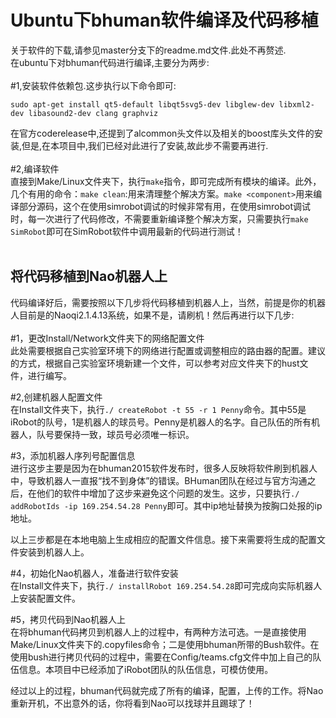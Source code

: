 Ubuntu下bhuman软件编译及代码移植
===
关于软件的下载,请参见master分支下的readme.md文件.此处不再赘述.<br>
在ubuntu下对bhuman代码进行编译,主要分为两步:<br>
<br>
#1,安装软件依赖包.这步执行以下命令即可:
```shell
sudo apt-get install qt5-default libqt5svg5-dev libglew-dev libxml2-dev libasound2-dev clang graphviz
```
在官方coderelease中,还提到了alcommon头文件以及相关的boost库头文件的安装,但是,在本项目中,我们已经对此进行了安装,故此步不需要再进行.<br>
<br>
#2,编译软件<br>
直接到Make/Linux文件夹下，执行```make```指令，即可完成所有模块的编译。此外，几个有用的命令：```make clean```:用来清理整个解决方案。```make <component>```用来编译部分源码，这个在使用simrobot调试的时候非常有用，在使用simrobot调试时，每一次进行了代码修改，不需要重新编译整个解决方案，只需要执行```make SimRobot```即可在SimRobot软件中调用最新的代码进行测试！<br>
<br>

将代码移植到Nao机器人上
---
代码编译好后，需要按照以下几步将代码移植到机器人上，当然，前提是你的机器人目前是的Naoqi2.1.4.13系统，如果不是，请刷机！然后再进行以下几步:<br>
<br>
#1，更改Install/Network文件夹下的网络配置文件<br>
此处需要根据自己实验室环境下的网络进行配置或调整相应的路由器的配置。建议的方式，根据自己实验室环境新建一个文件，可以参考对应文件夹下的hust文件，进行编写。

#2,创建机器人配置文件<br>
在Install文件夹下，执行```./ createRobot -t 55 -r 1 Penny```命令。其中55是iRobot的队号，1是机器人的球员号。Penny是机器人的名字。自己队伍的所有机器人，队号要保持一致，球员号必须唯一标识。

#3，添加机器人序列号配置信息<br>
进行这步主要是因为在bhuman2015软件发布时，很多人反映将软件刷到机器人中，导致机器人一直报“找不到身体”的错误。BHuman团队在经过与官方沟通之后，在他们的软件中增加了这步来避免这个问题的发生。这步，只要执行```./ addRobotIds -ip 169.254.54.28 Penny```即可。其中ip地址替换为按胸口处报的ip地址。

以上三步都是在本地电脑上生成相应的配置文件信息。接下来需要将生成的配置文件安装到机器人上。

#4，初始化Nao机器人，准备进行软件安装<br>
在Install文件夹下，执行```./ installRobot 169.254.54.28```即可完成向实际机器人上安装配置文件。

#5，拷贝代码到Nao机器人上<br>
在将bhuman代码拷贝到机器人上的过程中，有两种方法可选。一是直接使用Make/Linux文件夹下的.copyfiles命令；二是使用bhuman所带的Bush软件。在使用bush进行拷贝代码的过程中，需要在Config/teams.cfg文件中加上自己的队伍信息。本项目中已经添加了iRobot团队的队伍信息，可模仿使用。

经过以上的过程，bhuman代码就完成了所有的编译，配置，上传的工作。将Nao重新开机，不出意外的话，你将看到Nao可以找球并且踢球了！
